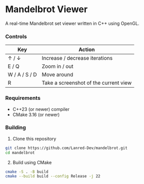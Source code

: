 # Mandelbrot Viewer

A real-time Mandelbrot set viewer written in C++ using OpenGL.

### Controls

| Key           | Action                                |
| ------------- | ------------------------------------- |
| ↑ / ↓         | Increase / decrease iterations        |
| E / Q         | Zoom in / out                         |
| W / A / S / D | Move around                           |
| R             | Take a screenshot of the current view |

### Requirements

- C++23 (or newer) compiler
- CMake 3.16 (or newer)

### Building

1. Clone this repository
```bash
git clone https://github.com/Lanred-Dev/mandelbrot.git
cd mandelbrot
```

2. Build using CMake
```bash
cmake -S . -B build
cmake --build build --config Release -j 22
```
